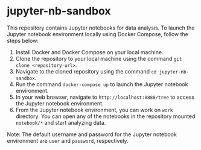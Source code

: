 # jupyter-nb-sandbox

This repository contains Jupyter notebooks for data analysis. To launch the Jupyter notebook environment locally using Docker Compose, follow the steps below:

1. Install Docker and Docker Compose on your local machine.
2. Clone the repository to your local machine using the command `git clone <repository-url>`.
3. Navigate to the cloned repository using the command `cd jupyter-nb-sandbox`.
4. Run the command `docker-compose up` to launch the Jupyter notebook environment.
5. In your web browser, navigate to `http://localhost:8888/tree` to access the Jupyter notebook environment.
6. From the Jupyter notebook environment, you can work on `work` directory. You can open any of the notebooks in the repository mounted `notebook/*` and start analyzing data.

Note: The default username and password for the Jupyter notebook environment are `user` and `password`, respectively.
